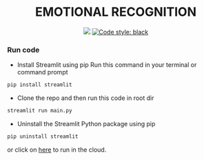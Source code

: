 <h1 align="center">
    EMOTIONAL RECOGNITION
</h1>

<p align="center">
    <a href="https://imageprocessing.streamlit.app/"><img src="https://static.streamlit.io/badges/streamlit_badge_black_white.svg"></a>
    <a href="https://github.com/psf/black"><img src="https://img.shields.io/badge/code%20style-black-000000.svg" alt="Code style: black"></a>
</p>

### Run code

- Install Streamlit using pip Run this command in your terminal or command prompt

```python
pip install streamlit
```

- Clone the repo and then run this code in root dir

```python
streamlit run main.py
```

- Uninstall the Streamlit Python package using pip

```python
pip uninstall streamlit
```
or click on [here](https://imageprocessing.streamlitapp.com/) to run in the cloud.
